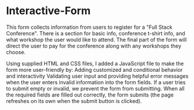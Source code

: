 # Interactive-Form

  This form collects information from users to register for a "Full Stack Conference". There is a section for basic info, conference t-shirt info, and what workshop the user would like to attend. The final part of the form will direct the user to pay for the conference along with any workshops they choose.

Using supplied HTML and CSS files, I added a JavaScript file to make the form more user-friendly by:
  Adding customized and conditional behavior and interactivity
  Validating user input and providing helpful error messages when the user enters invalid information into the form fields.
    If a user tries to submit empty or invalid, we prevent the form from submitting. When all the required fields are filled out correctly, the form submits (the page refreshes on its own when the submit button is clicked).
